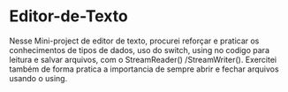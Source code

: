 # Editor-de-Texto
Nesse Mini-project de editor de texto, procurei reforçar e praticar os conhecimentos de tipos de dados, uso do switch, using no codigo para leitura e salvar arquivos, com o StreamReader() /StreamWriter(). Exercitei também de  forma pratica a importancia de sempre abrir e fechar arquivos usando o using. 
